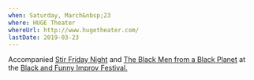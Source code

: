 ```yaml
---
when: Saturday, March&nbsp;23
where: HUGE Theater
whereUrl: http://www.hugetheater.com/
lastDate: 2019-03-23
---
```

Accompanied [Stir Friday Night][stir-friday] 
and [The Black Men from a Black Planet][black-planet]
at the [Black and Funny Improv Festival.][black-and-funny]
                                      
[stir-friday]: http://stirfridaynight.org/
[black-planet]: https://www.facebook.com/BlackMenBlackPlanet/
[black-and-funny]: https://blackandfunny.com

 